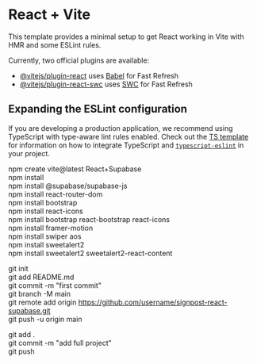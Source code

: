 # React + Vite

This template provides a minimal setup to get React working in Vite with HMR and some ESLint rules.

Currently, two official plugins are available:

- [@vitejs/plugin-react](https://github.com/vitejs/vite-plugin-react/blob/main/packages/plugin-react) uses [Babel](https://babeljs.io/) for Fast Refresh
- [@vitejs/plugin-react-swc](https://github.com/vitejs/vite-plugin-react/blob/main/packages/plugin-react-swc) uses [SWC](https://swc.rs/) for Fast Refresh

## Expanding the ESLint configuration

If you are developing a production application, we recommend using TypeScript with type-aware lint rules enabled. Check out the [TS template](https://github.com/vitejs/vite/tree/main/packages/create-vite/template-react-ts) for information on how to integrate TypeScript and [`typescript-eslint`](https://typescript-eslint.io) in your project.

npm create vite@latest React+Supabase <br>
npm install <br>
npm install @supabase/supabase-js <br>
npm install react-router-dom   <br>
npm install bootstrap  <br>
npm install react-icons    <br>
npm install bootstrap react-bootstrap react-icons  <br>
npm install framer-motion  <br>
npm install swiper aos    <br>
npm install sweetalert2   <br>
npm install sweetalert2 sweetalert2-react-content <br>





git init    <br>
git add README.md  <br>
git commit -m "first commit"  <br>
git branch -M main  <br>
git remote add origin https://github.com/username/signpost-react-supabase.git  <br>
git push -u origin main  <br>


git add .  <br>
git commit -m "add full project"  <br>
git push


